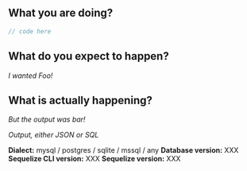 <!--

Please note this is an issue tracker, not a support forum.
For general questions, please use StackOverflow or Slack.

For bugs, please fill out the template below.

-->

## What you are doing?
<!-- Post a minimal, self-contained code sample that reproduces the issue, include config and migration file(s) -->

```js
// code here
```

## What do you expect to happen?
_I wanted Foo!_

## What is actually happening?
_But the output was bar!_

_Output, either JSON or SQL_

__Dialect:__ mysql / postgres / sqlite / mssql / any
__Database version:__ XXX
__Sequelize CLI version:__ XXX
__Sequelize version:__ XXX
